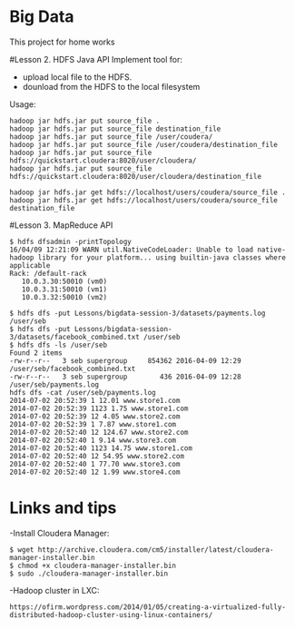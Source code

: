 # Big Data
This project for home works

#Lesson 2. HDFS Java API
Implement tool for:
- upload local file to the HDFS.
- dounload from the HDFS to the local filesystem

Usage:

	hadoop jar hdfs.jar put source_file .
	hadoop jar hdfs.jar put source_file destination_file
	hadoop jar hdfs.jar put source_file /user/coudera/
	hadoop jar hdfs.jar put source_file /user/coudera/destination_file
	hadoop jar hdfs.jar put source_file hdfs://quickstart.cloudera:8020/user/cloudera/
	hadoop jar hdfs.jar put source_file hdfs://quickstart.cloudera:8020/user/cloudera/destination_file

	hadoop jar hdfs.jar get hdfs://localhost/users/coudera/source_file .
	hadoop jar hdfs.jar get hdfs://localhost/users/coudera/source_file destination_file

#Lesson 3. MapReduce API

	$ hdfs dfsadmin -printTopology
	16/04/09 12:21:09 WARN util.NativeCodeLoader: Unable to load native-hadoop library for your platform... using builtin-java classes where applicable
	Rack: /default-rack
	   10.0.3.30:50010 (vm0)
	   10.0.3.31:50010 (vm1)
	   10.0.3.32:50010 (vm2)

	$ hdfs dfs -put Lessons/bigdata-session-3/datasets/payments.log /user/seb
	$ hdfs dfs -put Lessons/bigdata-session-3/datasets/facebook_combined.txt /user/seb
	$ hdfs dfs -ls /user/seb
	Found 2 items
	-rw-r--r--   3 seb supergroup     854362 2016-04-09 12:29 /user/seb/facebook_combined.txt
	-rw-r--r--   3 seb supergroup        436 2016-04-09 12:28 /user/seb/payments.log
	hdfs dfs -cat /user/seb/payments.log
	2014-07-02 20:52:39 1 12.01 www.store1.com
	2014-07-02 20:52:39 1123 1.75 www.store1.com
	2014-07-02 20:52:39 12 4.05 www.store2.com
	2014-07-02 20:52:39 1 7.87 www.store1.com
	2014-07-02 20:52:40 12 124.67 www.store2.com
	2014-07-02 20:52:40 1 9.14 www.store3.com
	2014-07-02 20:52:40 1123 14.75 www.store1.com
	2014-07-02 20:52:40 12 54.95 www.store2.com
	2014-07-02 20:52:40 1 77.70 www.store3.com
	2014-07-02 20:52:40 12 1.99 www.store4.com


# Links and tips
-Install Cloudera Manager:

	$ wget http://archive.cloudera.com/cm5/installer/latest/cloudera-manager-installer.bin
	$ chmod +x cloudera-manager-installer.bin
	$ sudo ./cloudera-manager-installer.bin
	
-Hadoop cluster in LXC:

	https://ofirm.wordpress.com/2014/01/05/creating-a-virtualized-fully-distributed-hadoop-cluster-using-linux-containers/
	





